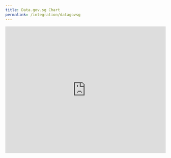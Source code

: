 ```yaml
---
title: Data.gov.sg Chart
permalink: /integration/datagovsg
---
```

<div>
	
<iframe width="100%" height="400px" src="https://data.gov.sg/dataset/resident-population-by-ethnicity-gender-and-age-group/resource/d5d35678-cd15-4f43-b347-d671d1870655/view/0d92639a-d767-423a-b125-ef32148e3992" frameBorder="0"> </iframe>
	
</div>